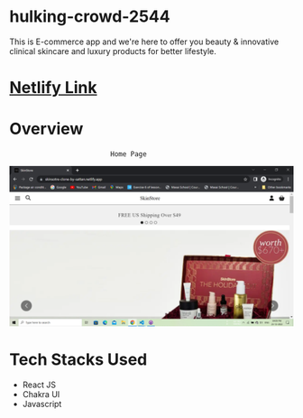 # hulking-crowd-2544
This is E-commerce app and we're here to offer you beauty &amp; innovative clinical skincare and luxury products for better lifestyle.
# [Netlify Link](https://skinsotre-clone-by-sattan.netlify.app/)
# Overview
                             Home Page
<img src="./Project_Images/Home_Page.png" alt="Home_Page2" >

# Tech Stacks Used
- React JS
- Chakra UI
- Javascript
